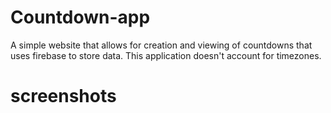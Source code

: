 # Countdown-app

A simple website that allows for creation and viewing of countdowns that uses firebase to store data. This application doesn't account for timezones.

# screenshots